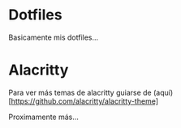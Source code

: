 # Dotfiles
Basicamente mis dotfiles...

# Alacritty
Para ver más temas de alacritty guiarse de (aquí)[https://github.com/alacritty/alacritty-theme]

Proximamente más...
